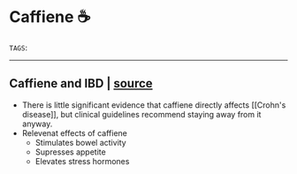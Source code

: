 # Caffiene ☕️
`TAGS`: 

---
## Caffiene and IBD | [source](https://www.ibdrelief.com/diet/role-of-diet-in-inflammatory-bowel-disease/trigger-foods/caffeine-and-ibd)
- There is little significant evidence that caffiene directly affects [[Crohn's disease]], but clinical guidelines recommend staying away from it anyway. 
- Relevenat effects of caffiene
	- Stimulates bowel activity
	- Supresses appetite
	- Elevates stress hormones